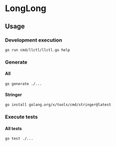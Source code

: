 # LongLong

## Usage
### Development execution
```
go run cmd/llctl/llctl.go help
```

### Generate
#### All
```
go generate ./...
```
#### Stringer
```
go install golang.org/x/tools/cmd/stringer@latest
```

### Execute tests
#### All tests
```
go test ./...
```
